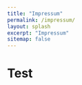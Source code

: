 ```yaml
---
title: "Impressum"
permalink: /impressum/
layout: splash
excerpt: "Impressum"
sitemap: false
---
```

<h1>Test</h1>

